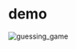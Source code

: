 # demo

![guessing_game](https://user-images.githubusercontent.com/29950288/93062493-f64a5e00-f6af-11ea-9c3d-f88d7dd20afd.gif)
